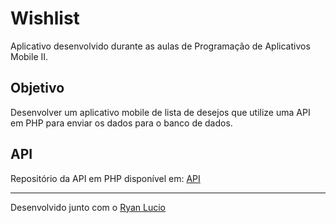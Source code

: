 # Wishlist

Aplicativo desenvolvido durante as aulas de Programação de Aplicativos Mobile II. 

## Objetivo

Desenvolver um aplicativo mobile de lista de desejos que utilize uma API em PHP para enviar os dados para o banco de dados. 

## API

Repositório da API em PHP disponível em: [API](https://github.com/LBorgess/wishlist-api)

---

Desenvolvido junto com o [Ryan Lucio](https://github.com/RyanLucio)
